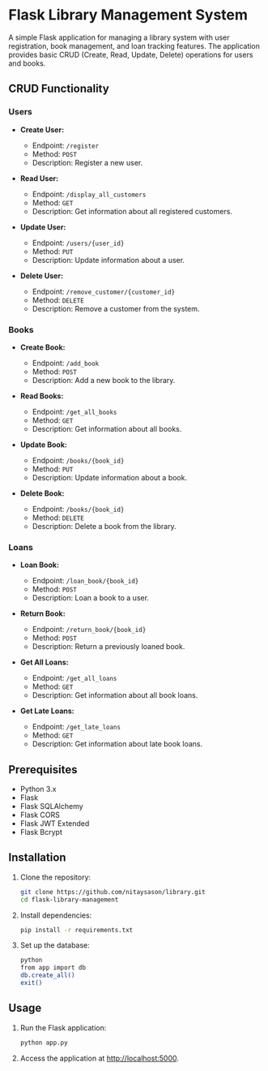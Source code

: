 # Flask Library Management System

A simple Flask application for managing a library system with user registration, book management, and loan tracking features. The application provides basic CRUD (Create, Read, Update, Delete) operations for users and books.

## CRUD Functionality

### Users

- **Create User:**
  - Endpoint: `/register`
  - Method: `POST`
  - Description: Register a new user.

- **Read User:**
  - Endpoint: `/display_all_customers`
  - Method: `GET`
  - Description: Get information about all registered customers.

- **Update User:**
  - Endpoint: `/users/{user_id}`
  - Method: `PUT`
  - Description: Update information about a user.

- **Delete User:**
  - Endpoint: `/remove_customer/{customer_id}`
  - Method: `DELETE`
  - Description: Remove a customer from the system.

### Books

- **Create Book:**
  - Endpoint: `/add_book`
  - Method: `POST`
  - Description: Add a new book to the library.

- **Read Books:**
  - Endpoint: `/get_all_books`
  - Method: `GET`
  - Description: Get information about all books.

- **Update Book:**
  - Endpoint: `/books/{book_id}`
  - Method: `PUT`
  - Description: Update information about a book.

- **Delete Book:**
  - Endpoint: `/books/{book_id}`
  - Method: `DELETE`
  - Description: Delete a book from the library.

### Loans

- **Loan Book:**
  - Endpoint: `/loan_book/{book_id}`
  - Method: `POST`
  - Description: Loan a book to a user.

- **Return Book:**
  - Endpoint: `/return_book/{book_id}`
  - Method: `POST`
  - Description: Return a previously loaned book.

- **Get All Loans:**
  - Endpoint: `/get_all_loans`
  - Method: `GET`
  - Description: Get information about all book loans.

- **Get Late Loans:**
  - Endpoint: `/get_late_loans`
  - Method: `GET`
  - Description: Get information about late book loans.

## Prerequisites

- Python 3.x
- Flask
- Flask SQLAlchemy
- Flask CORS
- Flask JWT Extended
- Flask Bcrypt

## Installation

1. Clone the repository:

    ```bash
    git clone https://github.com/nitaysason/library.git
    cd flask-library-management
    ```

2. Install dependencies:

    ```bash
    pip install -r requirements.txt
    ```

3. Set up the database:

    ```bash
    python
    from app import db
    db.create_all()
    exit()
    ```

## Usage

1. Run the Flask application:

    ```bash
    python app.py
    ```

2. Access the application at [http://localhost:5000](http://localhost:5000).


